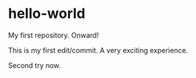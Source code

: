 # hello-world
My first repository. Onward!

This is my first edit/commit. A very exciting experience. 

Second try now.
